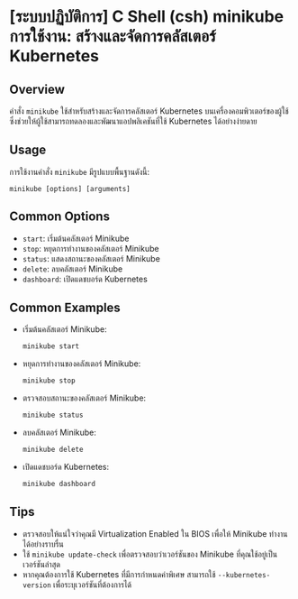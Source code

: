 # [ระบบปฏิบัติการ] C Shell (csh) minikube การใช้งาน: สร้างและจัดการคลัสเตอร์ Kubernetes

## Overview
คำสั่ง `minikube` ใช้สำหรับสร้างและจัดการคลัสเตอร์ Kubernetes บนเครื่องคอมพิวเตอร์ของผู้ใช้ ซึ่งช่วยให้ผู้ใช้สามารถทดลองและพัฒนาแอปพลิเคชันที่ใช้ Kubernetes ได้อย่างง่ายดาย

## Usage
การใช้งานคำสั่ง `minikube` มีรูปแบบพื้นฐานดังนี้:
```
minikube [options] [arguments]
```

## Common Options
- `start`: เริ่มต้นคลัสเตอร์ Minikube
- `stop`: หยุดการทำงานของคลัสเตอร์ Minikube
- `status`: แสดงสถานะของคลัสเตอร์ Minikube
- `delete`: ลบคลัสเตอร์ Minikube
- `dashboard`: เปิดแดชบอร์ด Kubernetes

## Common Examples
- เริ่มต้นคลัสเตอร์ Minikube:
  ```bash
  minikube start
  ```

- หยุดการทำงานของคลัสเตอร์ Minikube:
  ```bash
  minikube stop
  ```

- ตรวจสอบสถานะของคลัสเตอร์ Minikube:
  ```bash
  minikube status
  ```

- ลบคลัสเตอร์ Minikube:
  ```bash
  minikube delete
  ```

- เปิดแดชบอร์ด Kubernetes:
  ```bash
  minikube dashboard
  ```

## Tips
- ตรวจสอบให้แน่ใจว่าคุณมี Virtualization Enabled ใน BIOS เพื่อให้ Minikube ทำงานได้อย่างราบรื่น
- ใช้ `minikube update-check` เพื่อตรวจสอบว่าเวอร์ชันของ Minikube ที่คุณใช้อยู่เป็นเวอร์ชันล่าสุด
- หากคุณต้องการใช้ Kubernetes ที่มีการกำหนดค่าพิเศษ สามารถใช้ `--kubernetes-version` เพื่อระบุเวอร์ชันที่ต้องการได้